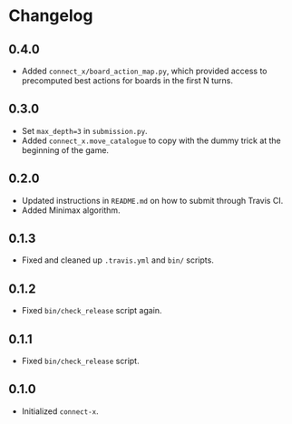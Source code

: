 # Changelog

## 0.4.0

- Added `connect_x/board_action_map.py`, which provided access to precomputed best actions for boards in the first N turns.

## 0.3.0

- Set `max_depth=3` in `submission.py`.
- Added `connect_x.move_catalogue` to copy with the dummy trick at the beginning of the game.

## 0.2.0

- Updated instructions in `README.md` on how to submit through Travis CI.
- Added Minimax algorithm.

## 0.1.3

- Fixed and cleaned up `.travis.yml` and `bin/` scripts.

## 0.1.2

- Fixed `bin/check_release` script again.

## 0.1.1

- Fixed `bin/check_release` script.

## 0.1.0
- Initialized `connect-x`.

